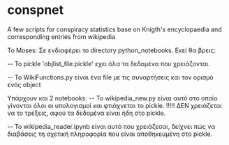 # conspnet

Α few scripts for conspiracy statistics base on Knigth's encyclopaedia and corresponding entries from wikipedia

To Moses:
Σε ενδιαφέρει το directory python_notebooks.
Εκεί θα βρεις:

-- To pickle 'objlist_file.pickle' εχει όλα τα δεδομένα που χρειάζονται.

-- To WikiFunctions.py είναι ένα file με τις συναρτήσεις και τον ορισμό ενός object


Υπάρχουν και 2 notebooks:
-- Το wikipedia_new.py είναι αυτό στο οποίο γίνονται όλοι οι υπολογισμοί και φτιάχνεται το pickle.
!!!!! ΔΕΝ χρειάζεται να το τρέξεις, αφού τα δεδομένα είναι ήδη στο pickle.

-- To wikipedia_reader.ipynb είναι αυτό που χρειάζεσαι, δείχνει πώς να διαβάσεις τη σχετική πληροφορία που είναι αποθηκευμένη στο pickle.